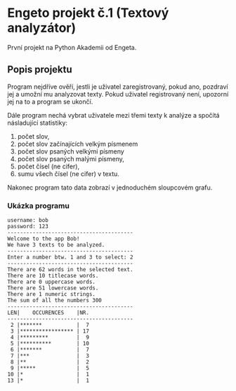 # Engeto projekt č.1 (Textový analyzátor)

První projekt na Python Akademii od Engeta. 

## Popis projektu
Program nejdříve ověří, jestli je uživatel zaregistrovaný, pokud ano, pozdraví jej a umožní mu analyzovat texty.
Pokud uživatel registrovaný není, upozorní jej na to a program se ukončí.

Dále program nechá vybrat uživatele mezi třemi texty k analýze a spočítá násladující statistiky:

1. počet slov,
2. počet slov začínajících velkým písmenem
3. počet slov psaných velkými písmeny
4. počet slov psaných malými písmeny,
5. počet čísel (ne cifer),
6. sumu všech čísel (ne cifer) v textu.

Nakonec program tato data zobrazí v jednoduchém sloupcovém grafu.

### Ukázka programu
```
username: bob
password: 123
----------------------------------------
Welcome to the app Bob!
We have 3 texts to be analyzed.
----------------------------------------
Enter a number btw. 1 and 3 to select: 2
----------------------------------------
There are 62 words in the selected text.
There are 10 titlecase words.
There are 0 uppercase words.
There are 51 lowercase words.
There are 1 numeric strings.
The sum of all the numbers 300
----------------------------------------
LEN|    OCCURENCES    |NR.
----------------------------------------
 2 |*******           |  7
 3 |***************** | 17
 4 |*********         |  9
 5 |**********        | 10
 6 |*******           |  7
 7 |***               |  3
 8 |**                |  2
 9 |*****             |  5
10 |*                 |  1
13 |*                 |  1
```